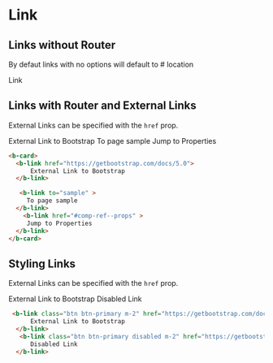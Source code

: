 # Link


## Links without Router

By defaut links with no options will default to # location

<ClientOnly>
  <b-link>
      Link
  </b-link>

## Links with Router and External Links

External Links can be specified with the `href` prop. 

  <b-link href="https://getbootstrap.com/docs/5.0">
      External Link to Bootstrap 
  </b-link>

   <b-link to="sample" >
     To page sample 
  </b-link>
    <b-link href="#comp-ref--props" >
     Jump to Properties 
  </b-link>
</ClientOnly>


```html
<b-card>
  <b-link href="https://getbootstrap.com/docs/5.0">
      External Link to Bootstrap 
  </b-link>

   <b-link to="sample" >
     To page sample 
  </b-link>
    <b-link href="#comp-ref--props" >
     Jump to Properties 
  </b-link>
</b-card>
```


## Styling Links

External Links can be specified with the `href` prop. 

<ClientOnly>
  <b-link class="btn btn-primary m-2" href="https://getbootstrap.com/docs/5.0">
      External Link to Bootstrap 
  </b-link>
   <b-link class="btn btn-primary disabled m-2" href="https://getbootstrap.com/docs/5.0">
      Disabled Link 
  </b-link>
</ClientOnly>

```html
 <b-link class="btn btn-primary m-2" href="https://getbootstrap.com/docs/5.0">
      External Link to Bootstrap 
  </b-link>
   <b-link class="btn btn-primary disabled m-2" href="https://getbootstrap.com/docs/5.0">
      Disabled Link 
  </b-link>
```




<ClientOnly>
  <ComponentReference></ComponentReference>
</ClientOnly>
